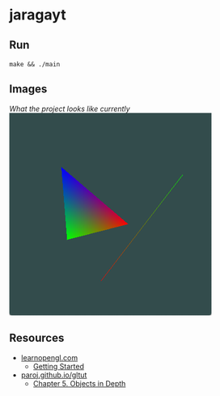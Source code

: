 # jaragayt

## Run
```
make && ./main
```

## Images
_What the project looks like currently_
![current_2531b5.png](images/current_2531b5.png)

## Resources

- [learnopengl.com](https://learnopengl.com/)
  - [Getting Started](https://learnopengl.com/Getting-started/Review)
- [paroj.github.io/gltut](https://paroj.github.io/gltut)
  - [Chapter 5. Objects in Depth](https://paroj.github.io/gltut/Positioning/Tutorial%2005.html)
